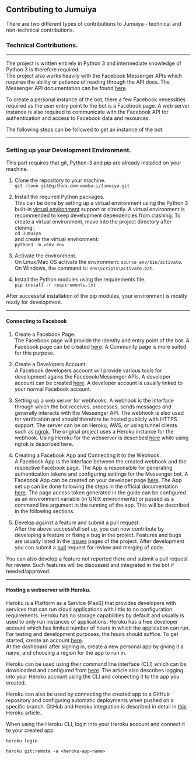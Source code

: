 ## Contributing to Jumuiya

There are two different types of contributions to Jumuiya - technical and non-technical contributions.

### Technical Contributions.
---

The project is written entirely in Python 3 and intermediate knowledge of Python 3 is therefore required.  
The project also works heavily with the Facebook Messenger APIs which requires the ability or patience of reading through the API docs. The Messenger API documentation can be found [here](https://developers.facebook.com/docs/messenger-platform/).

To create a personal instance of the bot, there a few Facebook necessities required as the user entry point to the bot is a Facebook page. A web server instance is also required to communicate with the Facebook API for authentication and access to Facebook data and resources.

The following steps can be followed to get an instance of the bot:

---

### Setting up your Development Environment.
This part requires that git, Python-3 and pip are already installed on your machine.

1. Clone the repository to your machine.   
`git clone git@github.com:wambu-i/Jumuiya.git`

2. Install the required Python packages.  
This can be done by setting up a virtual environment using the Python 3 built-in [virtual environment](https://docs.python.org/3/tutorial/venv.html) support or directly. A virtual environment is recommended to keep development dependencies from clashing.
To create a virtual environment, move into the project directory after cloning:  
`cd Jumuiya`  
and create the virtual environment:  
`python3 -m venv env`

3. Activate the environment.  
On Linux/Mac OS activate the environment: `source env/bin/activate`.
On Windows, the command is: `env\Scripts\activate.bat`.

4. Install the Python modules using the requirements file.  
`pip install -r requirements.txt`

After successful installation of the pip modules, your environment is mostly ready for development.

---

#### Connecting to Facebook


1. Create a Facebook Page.  
The Facebook page will provide the identity and entry point of the bot. A Facebook page can be created [here](https://www.facebook.com/pages/create). A Community page is more suited for this purpose.

2. Create a Developers Account.  
A Facebook developers account will provide various tools for development agains the Facebook/Messenger APIs. A developer account can be created [here](https://developers.facebook.com/). A developer account is usually linked to your normal Facebook account.

3. Setting up a web server for webhooks.
A webhook is the interface through which the bot receives, processes, sends messages and generally interacts with the Messenger API. The webhook is also used for verification and should therefore be hosted publicly with HTTPS support. The server can be on Heroku, AWS, or using tunnel clients such as [ngrok](https://ngrok.com/). The original project uses a Heroku instance for the webhook. Using Heroku for the webserver is described [here](#hosting-a-webserver-with-Heroku) while using ngrok is described here.

4. Creating a Facebook App and Connecting it to the Webhook.  
A Facebook App is the interface between the created webhook and the respective Facebook page. The App is responsible for generating authentication tokens and configuring settings for the Messenger bot. A Facebook App can be created on your developer page [here](https://developers.facebook.com/apps). The App set up can be done following the steps in the official documentation [here](https://developers.facebook.com/docs/messenger-platform/getting-started/app-setup).
The page access token generated in the guide can be configured as an environment variable (in UNIX environments) or passed as a command line argument in the running of the app. This will be described in the following sections.

5. Develop against a feature and submit a pull request.  
After the above successfull set up, you can now contribute by developing a feature or fixing a bug in the project. Features and bugs are usually listed in the [issues](https://github.com/wambu-i/Jumuiya/issues) pages of the project. After development you can submit a [pull](https://help.github.com/en/articles/about-pull-requests) request for review and merging of code.

You can also develop a feature not reported there and submit a pull request for review. Such features will be discussed and integrated in the bot if needed/approved.

---

#### Hosting a webserver with Heroku.
Heroku is a Platform as a Service (PaaS) that provides developers with services that can run cloud applications with little to no configuration requirements. Heroku has no storage capabilities by default and usually is used to only run instances of applications. Heroku has a free developer account which has limited number of hours in which the application can run. For testing and development purposes, the hours should suffice. To get started, create an account [here](https://signup.heroku.com/).   
At the dashboard after signing in, create a new personal app by giving it a name, and choosing a region for the app to run in.

Heroku can be used using their command line interface (CLI) which can be downloaded and configured from [here](https://devcenter.heroku.com/articles/heroku-cli). The article also describes logging into your Heroku account using the CLI and  connecting it to the app you created.

Heroku can also be used by connecting the created app to a GitHub repository and configuring automatic deployments when pushed on a specific branch. GitHub and Heroku integration is described in detail in [this](https://devcenter.heroku.com/articles/github-integration) Heroku article.

When using the Heroku CLI, login into your Heroku account and connect it to your created app:

`heroku login`

`heroku git:remote -a <heroku-app-name>`


